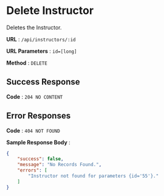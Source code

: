 # Delete Instructor

Deletes the Instructor.

**URL** : `/api/instructors/:id`

**URL Parameters** : `id=[long]`

**Method** : `DELETE`

## Success Response

**Code** : `204 NO CONTENT`

## Error Responses

**Code** : `404 NOT FOUND`

**Sample Response Body** : 
```json
{
    "success": false,
    "message": "No Records Found.",
    "errors": [
        "Instructor not found for parameters {id='55'}."
    ]
}
```
